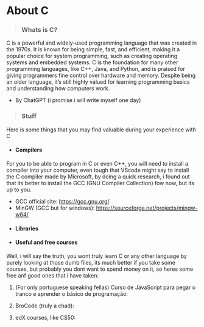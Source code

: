 # About C

> ### Whats is C?

C is a powerful and widely-used programming language that was created in the 1970s. It is known for being simple, fast, and efficient, making it a popular choice for system programming, such as creating operating systems and embedded systems. C is the foundation for many other programming languages, like C++, Java, and Python, and is praised for giving programmers fine control over hardware and memory. Despite being an older language, it’s still highly valued for learning programming basics and understanding how computers work.

- By ChatGPT (i promise i will write myself one day)

> ### Stuff

Here is some things that you may find valuable during your experience with C

- #### **Compilers**

For you to be able to program in C or even C++, you will need to install a compiler into your computer, even tough that VScode might say to install the C compiler made by Microsoft, by doing a quick research, i found out that its better to install the GCC (GNU Compiler Collection) fow now, but its up to you.

- GCC official site: https://gcc.gnu.org/
- MinGW (GCC but for windows): https://sourceforge.net/projects/mingw-w64/
- #### **Libraries**
- #### **Useful and free courses**

Well, i will say the truth, you wont truly learn C or any other language by purely looking at those dumb files, its much better if you take some courses, but probably you dont want to spend money on it, so heres some free anf good ones that i have taken:

1. (For only portuguese speaking fellas) Curso de JavaScript para pegar o tranco e aprender o básico de programação:

2. BroCode (truly a chad):

3. edX courses, like CS50:
